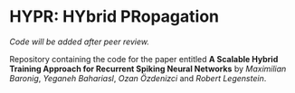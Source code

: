 # HYPR: HYbrid PRopagation
*Code will be added after peer review.*

Repository containing the code for the paper entitled **A Scalable Hybrid Training Approach for Recurrent Spiking Neural Networks** by *Maximilian Baronig*, *Yeganeh Bahariasl*, *Ozan Özdenizci* and *Robert Legenstein*.
